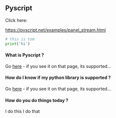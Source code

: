 ## Pyscript


Click here: 

https://pyscript.net/examples/panel_stream.html


```python
# this is tom
print('hi')
```


#### What is Pyscript ? 

Go [here](https://www.anaconda.com/blog/pyscript-python-in-the-browser) - if you see it on that page, its supported...





#### How do I know if my python library is supported ? 

Go [here](https://github.com/pyodide/pyodide/tree/main/packages) - if you see it on that page, its supported...




#### How do you do things today ? 

I do this
I do that




<br>
<br>
<br>
<br>
<br>
<br>
<br>
<br>
<br>
<br>
<br>
<br>
<br>
<br>
<br>
<br>
<br>
<br>
<br>
<br>
<br>
<br>